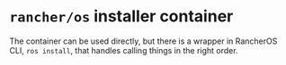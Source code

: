 
# `rancher/os` installer container

The container can be used directly, but there is a wrapper in RancherOS CLI, `ros install`, that handles calling things in the right order.


